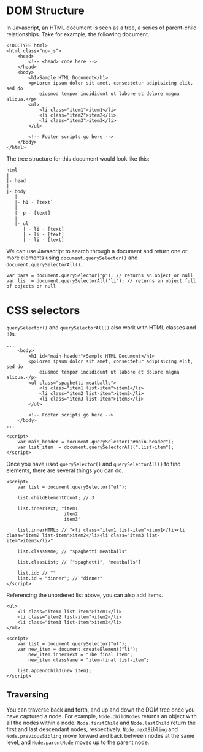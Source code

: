 # DOM Structure

In Javascript, an HTML document is seen as a tree, a series of parent-child relationships. Take for example, the following document.

```
<!DOCTYPE html>
<html class="no-js">
    <head>
        <!-- <head> code here -->
    </head>
    <body>
        <h1>Sample HTML Document</h1>
        <p>Lorem ipsum dolor sit amet, consectetur adipisicing elit, sed do
            eiusmod tempor incididunt ut labore et dolore magna aliqua.</p>
        <ul>
            <li class="item1">item1</li>
            <li class="item2">item2</li>
            <li class="item3">item3</li>
        </ul>

        <!-- Footer scripts go here -->
    </body>
</html>
```

The tree structure for this document would look like this:

```
html
|
|- head
|
|- body
   |
   |- h1 - [text]
   |
   |- p - [text]
   |
   |- ul
      | - li - [text]
      | - li - [text]
      | - li - [text]
```

We can use Javascript to search through a document and return one or more elements using `document.querySelector()` and `document.querySelectorAll()`.

```
var para = document.querySelector("p"); // returns an object or null
var lis  = document.querySelectorAll("li"); // returns an object full of objects or null
```

# CSS selectors

`querySelector()` and `querySelectorAll()` also work with HTML classes and IDs.

```
...
    <body>
        <h1 id="main-header">Sample HTML Document</h1>
        <p>Lorem ipsum dolor sit amet, consectetur adipisicing elit, sed do
            eiusmod tempor incididunt ut labore et dolore magna aliqua.</p>
        <ul class="spaghetti meatballs">
            <li class="item1 list-item">item1</li>
            <li class="item2 list-item">item2</li>
            <li class="item3 list-item">item3</li>
        </ul>

        <!-- Footer scripts go here -->
    </body>
...

<script>
    var main_header = document.querySelector("#main-header");
    var list_item  = document.querySelectorAll(".list-item");
</script>
```

Once you have used `querySelector()` and `querySelectorAll()` to find elements, there are several things you can do.

```
<script>
    var list = document.querySelector("ul");

    list.childElementCount; // 3

    list.innerText; "item1
                     item2
                     item3"

    list.innerHTML; // "<li class="item1 list-item">item1</li><li class="item2 list-item">item2</li><li class="item3 list-item">item3</li>"

    list.className; // "spaghetti meatballs"

    list.classList; // ["spaghetti", "meatballs"]

    list.id; // ""
    list.id = "dinner"; // "dinner"
</script>
```

Referencing the unordered list above, you can also add items.

```
<ul>
    <li class="item1 list-item">item1</li>
    <li class="item2 list-item">item2</li>
    <li class="item3 list-item">item3</li>
</ul>

<script>
    var list = document.querySelector("ul");
    var new_item = document.createElement("li");
        new_item.innerText = "The final item";
        new_item.className = "item-final list-item";

    list.appendChild(new_item);
</script>
```

## Traversing

You can traverse back and forth, and up and down the DOM tree once you have captured a node. For example,  `Node.childNodes` returns an object with all the nodes within a node. `Node.firstChild` and `Node.lastChild` return the first and last descendant nodes, respectively. `Node.nextSibling` and `Node.previousSibling` move forward and back between nodes at the same level, and `Node.parentNode` moves up to the parent node.
